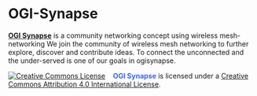 # OGI-Synapse
<a href="http://ogisynapse.com"><strong>OGI Synapse</strong></a> is a community networking concept using wireless mesh-networking 
We join the community of wireless mesh networking to further explore, discover and contribute ideas.
To connect  the unconnected and the under-served is one of our goals in ogisynapse.





<a href="http://creativecommons.org/licenses/by/4.0/" rel="license"><img src="https://i.creativecommons.org/l/by/4.0/88x31.png" alt="Creative Commons License" /></a>    <span style="color: #3366ff;"><strong>OGI Synapse</strong></span> is licensed under a <a href="http://creativecommons.org/licenses/by/4.0/" rel="license">Creative Commons Attribution 4.0 International License</a>.
